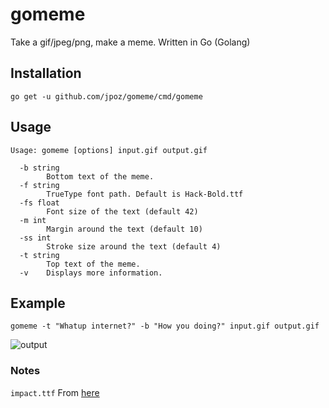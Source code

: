 # gomeme

Take a gif/jpeg/png, make a meme. Written in Go (Golang)

## Installation

```
go get -u github.com/jpoz/gomeme/cmd/gomeme
```

## Usage

```shell
Usage: gomeme [options] input.gif output.gif

  -b string
        Bottom text of the meme.
  -f string
        TrueType font path. Default is Hack-Bold.ttf
  -fs float
        Font size of the text (default 42)
  -m int
        Margin around the text (default 10)
  -ss int
        Stroke size around the text (default 4)
  -t string
        Top text of the meme.
  -v    Displays more information.
```


## Example

```shell
gomeme -t "Whatup internet?" -b "How you doing?" input.gif output.gif
```

![output](https://cloud.githubusercontent.com/assets/12866/20652316/e2555930-b4ab-11e6-9148-84e6bf0fc9d9.gif)

### Notes

`impact.ttf` From [here](https://github.com/neversmoke/lego/blob/817dce62321007d956c8e5823f09cfe7fab8b9ca/Lego/SiteBundle/Resources/public/css/inpact.ttf)
